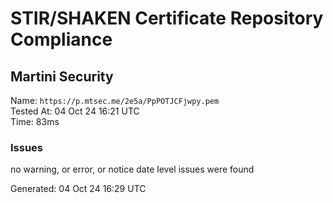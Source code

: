 # STIR/SHAKEN Certificate Repository Compliance

## Martini Security

Name: `https://p.mtsec.me/2e5a/PpPOTJCFjwpy.pem`\
Tested At: 04 Oct 24 16:21 UTC\
Time: 83ms

### Issues

no warning, or error, or notice date level issues were found

Generated: 04 Oct 24 16:29 UTC